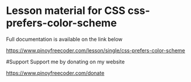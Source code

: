 # Lesson material for CSS css-prefers-color-scheme
Full documentation is available on the link below

https://www.pinoyfreecoder.com/lesson/single/css-prefers-color-scheme

#Support
Support me by donating on my website

https://www.pinoyfreecoder.com/donate
